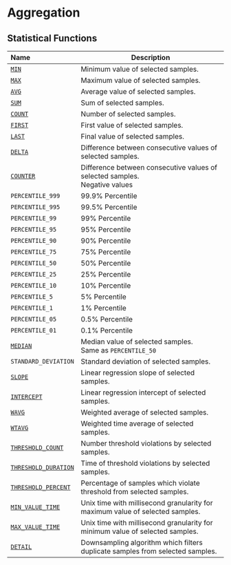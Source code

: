 # Aggregation

## Statistical Functions

| Name | Description |
|:---|---|
| [`MIN`](../../rule-engine/functions-statistical.md#min) | Minimum value of selected samples.
| [`MAX`](../../rule-engine/functions-statistical.md#max) | Maximum value of selected samples.
| [`AVG`](../../rule-engine/functions-statistical.md#avg) | Average value of selected samples.
| [`SUM`](../../rule-engine/functions-statistical.md#sum) | Sum of selected samples.
| [`COUNT`](../../rule-engine/functions-statistical.md#count) | Number of selected samples.
| [`FIRST`](../../rule-engine/functions-statistical.md#first) | First value of selected samples.
| [`LAST`](../../rule-engine/functions-statistical.md#last) | Final value of selected samples.
| [`DELTA`](../../rule-engine/functions-statistical.md#delta) | Difference between consecutive values of selected samples.
| [`COUNTER`](../../sql/examples/aggregate-counter.md#counter-function) | Difference between consecutive values of selected samples.<br>Negative values
| `PERCENTILE_999` | 99.9% Percentile
| `PERCENTILE_995` | 99.5% Percentile
| `PERCENTILE_99` | 99% Percentile
| `PERCENTILE_95` | 95% Percentile
| `PERCENTILE_90` | 90% Percentile
| `PERCENTILE_75` | 75% Percentile
| `PERCENTILE_50` | 50% Percentile
| `PERCENTILE_25` | 25% Percentile
| `PERCENTILE_10` | 10% Percentile
| `PERCENTILE_5` | 5% Percentile
| `PERCENTILE_1` | 1% Percentile
| `PERCENTILE_05` | 0.5% Percentile
| `PERCENTILE_01` | 0.1% Percentile
| [`MEDIAN`](../../rule-engine/functions-statistical.md#median) | Median value of selected samples.<br>Same as `PERCENTILE_50`  
| `STANDARD_DEVIATION` | Standard deviation of selected samples.
| [`SLOPE`](../../rule-engine/functions-statistical.md#slope) | Linear regression slope of selected samples.
| [`INTERCEPT`](../../rule-engine/functions-statistical.md#slope) | Linear regression intercept of selected samples.
| [`WAVG`](../../rule-engine/functions-statistical.md#wavg) | Weighted average of selected samples.
| [`WTAVG`](../../rule-engine/functions-statistical.md#wtavg) | Weighted time average of selected samples.
| [`THRESHOLD_COUNT`](../../api/data/series/examples/query-aggr-threshold.md#description) | Number threshold violations by selected samples.
| [`THRESHOLD_DURATION`](../../api/data/series/examples/query-aggr-threshold.md#description) | Time of threshold violations by selected samples.
| [`THRESHOLD_PERCENT`](../../api/data/series/examples/query-aggr-threshold.md#description) | Percentage of samples which violate threshold from selected samples.
| [`MIN_VALUE_TIME`](../../sql/README.md#min_value_time) | Unix time with millisecond granularity for maximum value of selected samples.
| [`MAX_VALUE_TIME`](../../sql/README.md#max_value_time) | Unix time with millisecond granularity for minimum value of selected samples.
| [`DETAIL`](../../api/data/series/downsample.md#algorithm) | Downsampling algorithm which filters duplicate samples from selected samples.
